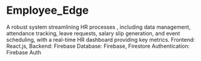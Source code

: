 # Employee_Edge
A robust system streamlining HR processes , including data management, attendance tracking, leave requests, salary slip generation, and event scheduling, with a real-time HR dashboard providing key metrics. Frontend: React.js, Backend: Firebase Database: Firebase, Firestore Authentication: Firebase Auth
